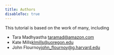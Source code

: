 ```yaml
---
title: Authors
disableToc: true
---
```


<p>This tutorial is based on the work of many, including</p>
<ul>
<li>Tara Madhyastha <a href="mailto:taramad@amazon.com">taramad@amazon.com</a></li>
<li>Kate Mills<a href="mailto:klmills@uoregon.edu">klmills@uoregon.edu</a></li>
<li>John Flournoy<a href="mailto:john_flournoy@g.harvard.edu">john_flournoy@g.harvard.edu</a></li>
</ul>



